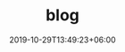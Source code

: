 ---
title: "blog"
date: 2019-10-29T13:49:23+06:00
draft: false
description: "this is meta description"
type : "blog"
---
